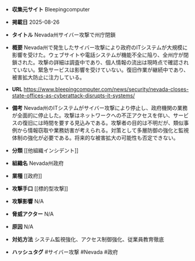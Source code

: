 - **収集元サイト**
Bleepingcomputer

- **掲載日**
2025-08-26

- **タイトル**
Nevada州サイバー攻撃で州庁閉鎖

- **概要**
Nevada州で発生したサイバー攻撃により政府のITシステムが大規模に影響を受けた。ウェブサイトや電話システムが機能不全に陥り、全州庁が閉鎖された。攻撃の詳細は調査中であり、個人情報の流出は現時点で確認されていない。緊急サービスは影響を受けていない。復旧作業が継続中であり、被害拡大防止に注力している。

- **URL**
https://www.bleepingcomputer.com/news/security/nevada-closes-state-offices-as-cyberattack-disrupts-it-systems/

- **備考**
Nevada州のITシステムがサイバー攻撃により停止し、政府機関の業務が全面的に停止した。攻撃はネットワークへの不正アクセスを伴い、サービスの復旧には時間を要する見込みである。攻撃者の目的は不明だが、類似事例から情報窃取や業務妨害が考えられる。対策として多層防御の強化と監視体制の強化が必要である。将来的な被害拡大の可能性も否定できない。

- **分類**
[[他組織インシデント]]

- **組織名**
Nevada州政府

- **業種**
[[政府]]

- **攻撃手口**
[[標的型攻撃]]

- **攻撃影響**
N/A

- **脅威アクター**
N/A

- **原因**
N/A

- **対処方法**
システム監視強化、アクセス制御強化、従業員教育徹底

- **ハッシュタグ**
#サイバー攻撃 #Nevada #政府
